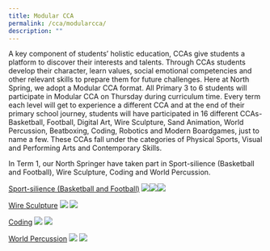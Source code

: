 ```yaml
---
title: Modular CCA
permalink: /cca/modularcca/
description: ""
---
```

A key component of students’ holistic education, CCAs give students a platform to discover their interests and talents. Through CCAs students develop their character, learn values, social emotional competencies and other relevant skills to prepare them for future challenges. Here at North Spring, we adopt a Modular CCA format. All Primary 3 to 6 students will participate in Modular CCA on Thursday during curriculum time. Every term each level will get to experience a different CCA and at the end of their primary school journey, students will have participated in 16 different CCAs- Basketball, Football, Digital Art, Wire Sculpture, Sand Animation, World Percussion, Beatboxing, Coding, Robotics and Modern Boardgames, just to name a few. These CCAs fall under the categories of Physical Sports, Visual and Performing Arts and Contemporary Skills.&nbsp; &nbsp;

In Term 1, our North Springer have taken part in Sport-silience (Basketball and Football), Wire Sculpture, Coding and World Percussion.

<u>Sport-silience (Basketball and Football)</u>
![](/images/CCA%20Page/cca%201%20%20.jpg)![](/images/CCA%20Page/cca%202%20%20.jpg)![](/images/CCA%20Page/cca%203%20%20.jpg)

<u>Wire Sculpture</u>
![](/images/CCA%20Page/cca%204%20%20.jpg)
![](/images/CCA%20Page/cca%205%20%20.jpg)

<u>Coding</u>
![](/images/CCA%20Page/cca%206%20%20.jpg)
![](/images/CCA%20Page/cca%207%20%20.jpg)

<u>World Percussion</u>
![](/images/CCA%20Page/cca%208%20%20.jpg)
![](/images/CCA%20Page/cca%20%209%20%20.jpg)
